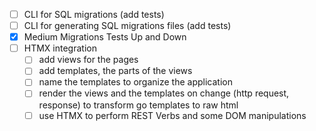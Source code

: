 - [ ] CLI for SQL migrations (add tests)
- [ ] CLI for generating SQL migrations files (add tests)
- [x] Medium Migrations Tests Up and Down
- [ ] HTMX integration
  - [ ] add views for the pages
  - [ ] add templates, the parts of the views
  - [ ] name the templates to organize the application
  - [ ] render the views and the templates on change (http request, response) to transform go templates to raw html
  - [ ] use HTMX to perform REST Verbs and some DOM manipulations
